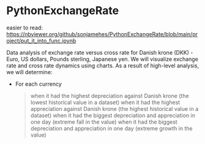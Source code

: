 # PythonExchangeRate
easier to read:
https://nbviewer.org/github/sonjamehes/PythonExchangeRate/blob/main/project/put_it_into_func.ipynb

Data analysis of exchange rate versus cross rate for Danish krone (DKK) - Euro, US dollars, Pounds sterling, Japanese yen.
We will visualize exchange rate and cross rate dynamics using charts.
As a result of high-level analysis, we will determine:
-	For each currency
    > when it had the highest depreciation against Danish krone (the lowest historical value in a dataset)
    > when it had the highest appreciation against Danish krone (the highest historical value in a dataset)
    > when it had the biggest depreciation and appreciation in one day (extreme fall in the value)
    > when it had the biggest depreciation and appreciation in one day (extreme growth in the value)
